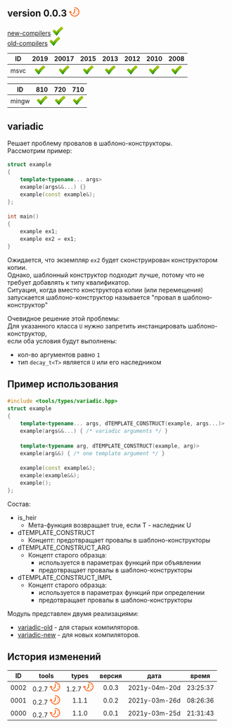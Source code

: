 
[P]: ../../icons/progress.png
[V]: ../../icons/success.png
[X]: ../../icons/failed.png
[D]: ../../icons/danger.png
[E]: ../../icons/empty.png
[N]: ../../icons/na.png

[OLD]: variadic/variadic-old.md "версия для старых компиляторов"  
[NEW]: variadic/variadic-new.md "версия для новых компиляторов"  

version 0.0.3  [![P]][M]
---

[new-compilers][NEW]  [![V]][NEW]  
[old-compilers][OLD]  [![V]][OLD]

| **ID**  | 2019      | 20017     | 2015      | 2013      | 2012      | 2010      | 2008      |  
|:-------:|:---------:|:---------:|:---------:|:---------:|:---------:|:---------:|:---------:|  
| msvc    | [![V]][M] | [![V]][M] | [![V]][M] | [![V]][M] | [![V]][M] | [![V]][M] | [![V]][M] |  

| **ID**  | 810       | 720       | 710       |  
|:-------:|:---------:|:---------:|:---------:|  
| mingw   | [![V]][M] | [![V]][M] | [![V]][M] |  

[M]: #variadic  "решение проблемы провалов в шаблоно-конструкторы"  
[0]: #variadic  "проблемы со старыми компиляторами"

variadic
---
Решает проблему провалов в шаблоно-конструкторы.  
Рассмотрим пример:  

```cpp
struct example
{
    template<typename... args>
    example(args&&...) {}
    example(const example&);
};

int main()
{
    example ex1;
    example ex2 = ex1;
}
```
Ожидается, что экземпляр `ex2` будет сконструирован конструктором копии.  
Однако, шаблонный конструктор подходит лучше, потому что не требует добавлять к типу квалификатор.  
Ситуация, когда вместо конструктора копии (или перемещения) 
запускается шаблоно-конструктор называется "провал в шаблоно-конструктор"  

Очевидное решение этой проблемы:  
Для указанного класса `U` нужно запретить инстанцировать шаблоно-конструктор,  
если оба условия будут выполнены:  
  - кол-во аргументов равно `1`  
  - тип `decay_t<T>` является `U` или его наследником  

## Пример использования

```cpp
#include <tools/types/variadic.hpp>
struct example
{
    template<typename... args, dTEMPLATE_CONSTRUCT(example, args...)>
    example(args&&...) { /* variadic arguments */ }
    
    template<typename arg, dTEMPLATE_CONSTRUCT(example, arg)>
    example(arg&&) { /* one template argument */ }

    example(const example&);
    example(example&&);
    example();        
};
```

Состав:  
  - is_heir  
    - Мета-функция возвращает true, если T - наследник U  
  - dTEMPLATE_CONSTRUCT  
    - Концепт: предотвращает провалы в шаблоно-конструкторы  
  - dTEMPLATE_CONSTRUCT_ARG  
    - Концепт старого образца:  
      - используется в параметрах функций при объявлении  
      - предотвращает провалы в шаблоно-конструкторы  
  - dTEMPLATE_CONSTRUCT_IMPL  
    - Концепт старого образца:  
      - используется в параметрах функций при определении  
      - предотвращает провалы в шаблоно-конструкторы  

Модуль представлен двумя реализациями:  
  - [variadic-old][OLD] - для старых компиляторов.  
  - [variadic-new][NEW] - для новых компиляторов.  

История изменений 
------

| **ID** |      tools      | types           | версия |     дата      |  время   |  
|:------:|:---------------:|:---------------:|:------:|:-------------:|:--------:|  
|  0002  | 0.2.7 [![P]][M] | 1.2.7 [![P]][M] | 0.0.3  | 2021y-04m-20d | 23:25:37 |  
|  0001  | 0.2.7 [![P]][M] | 1.1.1           | 0.0.2  | 2021y-03m-26d | 08:26:36 |  
|  0000  | 0.2.7 [![P]][M] | 1.1.0           | 0.0.1  | 2021y-03m-25d | 21:31:43 |  

